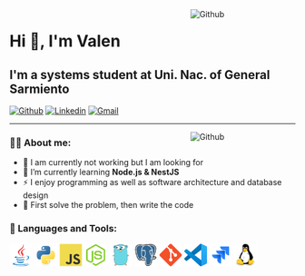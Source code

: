 <img width="185" align="right" alt="Github" src="https://media.npr.org/assets/img/2023/01/14/this-is-fine_sq-0bd6d8072e991dc4708be3668cd480ae7df18a11-s800-c85.jpg" />

  
  # Hi 👋, I'm Valen
  ## I'm a systems student at Uni. Nac. of General Sarmiento
  
[![Github](https://img.shields.io/badge/-Github-000?style=flat&logo=Github&logoColor=white)](https://github.com/valrichter)
[![Linkedin](https://img.shields.io/badge/-LinkedIn-blue?style=flat&logo=Linkedin&logoColor=white)](https://www.linkedin.com/in/valrichter)
[![Gmail](https://img.shields.io/badge/-Gmail-c14438?style=flat&logo=Gmail&logoColor=white)](mailto:valenrichter11@gmail.com)
  

---

<img width="185" align="right" alt="Github" src="https://user-images.githubusercontent.com/67121197/216337849-5707236c-9d99-4d38-8b1e-7610065d1e25.png" />

### 👨‍💻 About me:
  - 🔭 I am currently not working but I am looking for
  - 🌱 I’m currently learning **Node.js & NestJS**
  - ⚡ I enjoy programming as well as software architecture and database design
  - 🤍 First solve the problem, then write the code 

<div aling="left">
  <h3>🔨 Languages and Tools:</h3/
    <div>
    <img id="java" src="https://github.com/devicons/devicon/blob/master/icons/java/java-original.svg" width="40" />
    <img id="python" src="https://github.com/devicons/devicon/blob/master/icons/python/python-original.svg" width="40" />
    <img id="javascript" src="https://github.com/devicons/devicon/blob/master/icons/javascript/javascript-original.svg" width="40" />
    <img id="nodejs" src="https://github.com/devicons/devicon/blob/master/icons/nodejs/nodejs-original.svg" width="40" />
    <img id="go" src="https://github.com/devicons/devicon/blob/master/icons/go/go-original.svg" width="40" />
    <img id="postgresql" src="https://github.com/devicons/devicon/blob/master/icons/postgresql/postgresql-original.svg" width="40" />
    <img id="git" src="https://github.com/devicons/devicon/blob/master/icons/git/git-original.svg" width="40" />
    <img id="vscode" src="https://github.com/devicons/devicon/blob/master/icons/vscode/vscode-original.svg" width="40" />
    <img id="jira" src="https://github.com/devicons/devicon/blob/master/icons/jira/jira-original.svg" width="40" />
    <img id="linux" src="https://github.com/devicons/devicon/blob/master/icons/linux/linux-original.svg" width="40" />
    </div>
</div>
